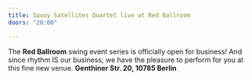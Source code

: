 ```yaml
---
title: Savoy Satellites Quartet live at Red Ballroom
doors: "20:00"

---
```

The **Red Ballroom** swing event series is officially open for business! And since rhythm IS our business, we have the pleasure to perform for you at this fine new venue. **Genthiner Str. 20, 10785 Berlin**